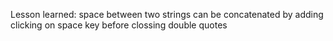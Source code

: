 
Lesson learned:
space between two strings can be concatenated by 
adding clicking on space key before clossing double quotes


